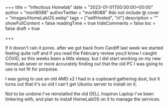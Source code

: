 +++
title = "Infectious Homelab"
date = "2023-01-01T00:00:00+00:00"
author = "mort8088"
authorTwitter = "mort8088" #do not include @
cover = "images/HomeLabOS.webp"
tags = ["selfHosted", "irl"]
description = ""
showFullContent = false
readingTime = true
hideComments = false
toc = false
draft = true

+++

If it doesn't rain it pores. after we got back from Cardiff last week we started feeling quite ruff and if you read the February review you;ll know I caught COViD, so this weeks been a little sleepy. but I did start working on my new homeLab sever or more accurately finding out that the old PC I was going to use is not fit for porpoise.

I was going to use an old AMD x2 I had in a cupboard gathering dust, but it turns out that it's so old I can't get Ubuntu server to install on it.

Not to be undone I've reinstalled the old DELL Inspiron Laptop I've been tinkering with, and plan to install HomeLabOS on it to manage the services.
